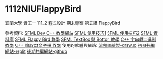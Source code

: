 # 1112NIUFlappyBird
宜蘭大學 資工一 111_2 程式設計 期末專案 第五組 FlappyBird


參考資料:
[SFML Dev C++ 教學網站](https://programming727.pixnet.net/blog/post/24516428)
[SFML 使用技巧1](https://www.twblogs.net/a/5e5021e8bd9eee101e86c2e8)
[SFML 使用技巧2](https://blog.csdn.net/qq_33567644/article/details/100064135)
[SFML 資料庫](https://www.sfml-dev.org/documentation/2.4.2/classsf_1_1Sprite.php)
[SFML Flappy Bird 教學](https://terminalroot.com/how-to-make-flappy-bird-with-cpp/)
[SFML TextBox 與 Botton 教學](https://youtu.be/T31MoLJws4U)
[C++ 字串轉二進制 教學](https://www.delftstack.com/zh-tw/howto/cpp/convert-string-to-binary-in-cpp/)
[C++ 讀取txt文字檔 教學](https://shengyu7697.github.io/cpp-read-text-file/)
使用的軟體與網站:
[流程圖繪製-draw.io](draw.io)
[初期共編網站-replit](https://replit.com/)
[後期共編網站-github](https://github.com/)
